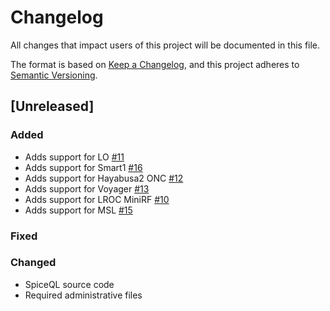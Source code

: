 # Changelog

All changes that impact users of this project will be documented in this file.

The format is based on [Keep a Changelog](https://keepachangelog.com/en/1.0.0/),
and this project adheres to [Semantic Versioning](https://semver.org/spec/v2.0.0.html).

<!---
This document is intended for users of the applications and API. Changes to things
like tests should not be noted in this document.

When updating this file for a PR, add an entry for your change under Unreleased
and one of the following headings:
 - Added - for new features.
 - Changed - for changes in existing functionality.
 - Deprecated - for soon-to-be removed features.
 - Removed - for now removed features.
 - Fixed - for any bug fixes.
 - Security - in case of vulnerabilities.

If the heading does not yet exist under Unreleased, then add it as a 3rd heading,
with three #.


When preparing for a public release candidate add a new 2nd heading, with two #, under
Unreleased with the version number and the release date, in year-month-day
format. Then, add a link for the new version at the bottom of this document and
update the Unreleased link so that it compares against the latest release tag.


When preparing for a bug fix release create a new 2nd heading above the Fixed
heading to indicate that only the bug fixes and security fixes are in the bug fix
release.
-->

## [Unreleased]

### Added
- Adds support for LO [#11](https://github.com/DOI-USGS/SpiceQL/issues/11)
- Adds support for Smart1 [#16](https://github.com/DOI-USGS/SpiceQL/issues/16)
- Adds support for Hayabusa2 ONC [#12](https://github.com/DOI-USGS/SpiceQL/issues/12)
- Adds support for Voyager [#13](https://github.com/DOI-USGS/SpiceQL/issues/13)
- Adds support for LROC MiniRF [#10](https://github.com/DOI-USGS/SpiceQL/issues/10)
- Adds support for MSL [#15](https://github.com/DOI-USGS/SpiceQL/issues/15)

### Fixed

### Changed
- SpiceQL source code
- Required administrative files
